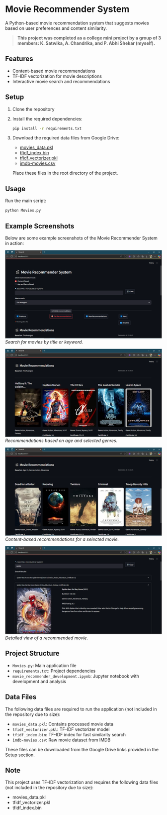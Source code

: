 # Movie Recommender System

A Python-based movie recommendation system that suggests movies based on user preferences and content similarity.

> **This project was completed as a college mini project by a group of 3 members: K. Satwika, A. Chandrika, and P. Abhi Shekar (myself).**

## Features

- Content-based movie recommendations
- TF-IDF vectorization for movie descriptions
- Interactive movie search and recommendations

## Setup

1. Clone the repository
2. Install the required dependencies:
   ```bash
   pip install -r requirements.txt
   ```
3. Download the required data files from Google Drive:
   - [movies_data.pkl](https://drive.google.com/file/d/1bmn6WJ2b2UCHF_SQkgAT3oyxSAuQF42U/view?usp=drive_link)
   - [tfidf_index.bin](https://drive.google.com/file/d/1bnnYz-Y0L5QWwEZfQWlHhoLggBUDklpm/view?usp=drive_link)
   - [tfidf_vectorizer.pkl](https://drive.google.com/file/d/1I_rxnLpaJxoh_HypjGIylaU3-MdBvc63/view?usp=drive_link)
   - [imdb-movies.csv](https://drive.google.com/file/d/1ff4dlynJte3_YCOX2AAC5ZQHk1L-Hkx5/view?usp=drive_link)
   
   Place these files in the root directory of the project.

## Usage

Run the main script:
```bash
python Movies.py
```

## Example Screenshots

Below are some example screenshots of the Movie Recommender System in action:

![Search Example](image%20(1).png)
*Search for movies by title or keyword.*

![Age and Genre Recommendations](image%20(2).png)
*Recommendations based on age and selected genres.*

![Content-Based Recommendations](image%20(3).png)
*Content-based recommendations for a selected movie.*

![Movie Details](image%20(4).png)
*Detailed view of a recommended movie.*

## Project Structure

- `Movies.py`: Main application file
- `requirements.txt`: Project dependencies
- `movie_recommender_development.ipynb`: Jupyter notebook with development and analysis

## Data Files

The following data files are required to run the application (not included in the repository due to size):
- `movies_data.pkl`: Contains processed movie data
- `tfidf_vectorizer.pkl`: TF-IDF vectorizer model
- `tfidf_index.bin`: TF-IDF index for fast similarity search
- `imdb-movies.csv`: Raw movie dataset from IMDB

These files can be downloaded from the Google Drive links provided in the Setup section.

## Note

This project uses TF-IDF vectorization and requires the following data files (not included in the repository due to size):
- movies_data.pkl
- tfidf_vectorizer.pkl
- tfidf_index.bin 